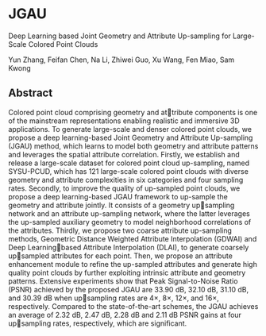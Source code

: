 # JGAU

Deep Learning based Joint Geometry and Attribute Up-sampling for Large-Scale Colored Point Clouds

Yun Zhang, Feifan Chen, Na Li, Zhiwei Guo, Xu Wang, Fen Miao, Sam Kwong

## Abstract
Colored point cloud comprising geometry and attribute components is one of the mainstream representations enabling realistic and immersive 3D applications. To generate large-scale and denser colored point clouds, we propose a deep learning-based Joint Geometry and Attribute Up-sampling (JGAU) method, which learns to model both geometry and attribute patterns and leverages the spatial attribute correlation. Firstly, we establish and release a large-scale dataset for colored point cloud up-sampling, named SYSU-PCUD, which has 121 large-scale colored point clouds with diverse geometry and attribute complexities in six categories and four sampling rates. Secondly, to improve the quality of up-sampled point clouds, we propose a deep learning-based JGAU framework to up-sample the geometry and attribute jointly. It consists of a geometry upsampling network and an attribute up-sampling network, where the latter leverages the up-sampled auxiliary geometry to model neighborhood correlations of the attributes. Thirdly, we propose two coarse attribute up-sampling methods, Geometric Distance Weighted Attribute Interpolation (GDWAI) and Deep Learningbased Attribute Interpolation (DLAI), to generate coarsely upsampled attributes for each point. Then, we propose an attribute enhancement module to refine the up-sampled attributes and generate high quality point clouds by further exploiting intrinsic attribute and geometry patterns. Extensive experiments show that Peak Signal-to-Noise Ratio (PSNR) achieved by the proposed JGAU are 33.90 dB, 32.10 dB, 31.10 dB, and 30.39 dB when upsampling rates are 4×, 8×, 12×, and 16×, respectively. Compared to the state-of-the-art schemes, the JGAU achieves an average of 2.32 dB, 2.47 dB, 2.28 dB and 2.11 dB PSNR gains at four upsampling rates, respectively, which are significant.
